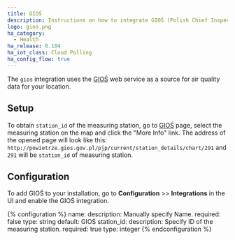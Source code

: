 ```yaml
---
title: GIOŚ
description: Instructions on how to integrate GIOŚ (Polish Chief Inspectorate Of Environmental Protection) air quality service into Home Assistant.
logo: gios.png
ha_category:
  - Health
ha_release: 0.104
ha_iot_class: Cloud Polling
ha_config_flow: true
---
```


The `gios` integration uses the [GIOŚ](http://powietrze.gios.gov.pl/pjp/current) web service as a source for air quality data for your location.

## Setup

To obtain `station_id` of the measuring station, go to [GIOŚ](http://powietrze.gios.gov.pl/pjp/current) page, select the measuring station on the map and click the "More Info" link. The address of the opened page will look like this: `http://powietrze.gios.gov.pl/pjp/current/station_details/chart/291` and `291` will be `station_id` of measuring station.

## Configuration

To add GIOŚ to your installation, go to **Configuration** >> **Integrations** in the UI and enable the GIOŚ integration.

{% configuration %}
name:
  description: Manually specify Name.
  required: false
  type: string
  default: GIOŚ
station_id:
  description: Specify ID of the measuring station.
  required: true
  type: integer
{% endconfiguration %}
